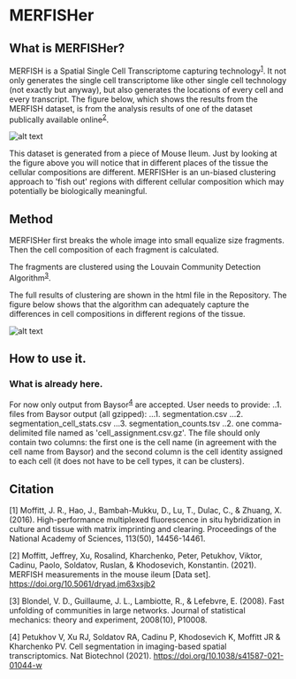 # MERFISHer

## What is MERFISHer?

MERFISH is a Spatial Single Cell Transcriptome capturing technology<sup>[1](https://www.pnas.org/content/113/50/14456)</sup>. It not only generates the single cell transcriptome like other single cell technology (not exactly but anyway), but also generates the locations of every cell and every transcript. The figure below, which shows the results from the MERFISH dataset, is from the analysis results of one of the dataset publically available online<sup>[2](https://zenodo.org/record/5512749#.Yd2eHdHMKUk)</sup>.

![alt text](https://github.com/Zha0rong/MERFISHer/blob/main/pics/Plot%20Cell%20by%20real%20probes-1.png "MERFish figure 1")

This dataset is generated from a piece of Mouse Ileum. Just by looking at the figure above you will notice that in different places of the tissue the cellular compositions are different. MERFISHer is an un-biased clustering approach to 'fish out' regions with different cellular composition which may potentially be biologically meaningful.

## Method

MERFISHer first breaks the whole image into small equalize size fragments. Then the cell composition of each fragment is calculated.

The fragments are clustered using the Louvain Community Detection Algorithm<sup>[3](https://iopscience.iop.org/article/10.1088/1742-5468/2008/10/P10008/meta)</sup>.

The full results of clustering are shown in the html file in the Repository. The figure below shows that the algorithm can adequately capture the differences in cell compositions in different regions of the tissue.

![alt text](https://github.com/Zha0rong/MERFISHer/blob/main/pics/Visualization%20of%20Clustering%20Results-1.png "MERFish figure 2")

## How to use it.

### What is already here.

For now only output from Baysor<sup>[4](https://github.com/kharchenkolab/Baysor)</sup> are accepted.
User needs to provide:
..1. files from Baysor output (all gzipped):
...1. segmentation.csv
...2. segmentation_cell_stats.csv
...3. segmentation_counts.tsv
..2. one comma-delimited file named as 'cell_assignment.csv.gz'. The file should only contain two columns: the first one is the cell name (in agreement with the cell name from Baysor) and the second column is the cell identity assigned to each cell (it does not have to be cell types, it can be clusters).




## Citation
[1] Moffitt, J. R., Hao, J., Bambah-Mukku, D., Lu, T., Dulac, C., & Zhuang, X. (2016). High-performance multiplexed fluorescence in situ hybridization in culture and tissue with matrix imprinting and clearing. Proceedings of the National Academy of Sciences, 113(50), 14456-14461.

[2] Moffitt, Jeffrey, Xu, Rosalind, Kharchenko, Peter, Petukhov, Viktor, Cadinu, Paolo, Soldatov, Ruslan, & Khodosevich, Konstantin. (2021). MERFISH measurements in the mouse ileum [Data set]. https://doi.org/10.5061/dryad.jm63xsjb2

[3] Blondel, V. D., Guillaume, J. L., Lambiotte, R., & Lefebvre, E. (2008). Fast unfolding of communities in large networks. Journal of statistical mechanics: theory and experiment, 2008(10), P10008.

[4] Petukhov V, Xu RJ, Soldatov RA, Cadinu P, Khodosevich K, Moffitt JR & Kharchenko PV. Cell segmentation in imaging-based spatial transcriptomics. Nat Biotechnol (2021). https://doi.org/10.1038/s41587-021-01044-w
